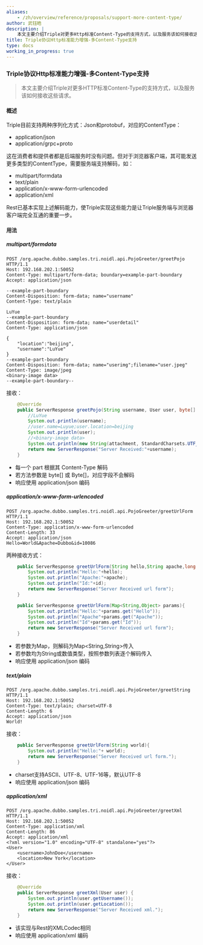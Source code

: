 ```yaml
---
aliases:
    - /zh/overview/reference/proposals/support-more-content-type/
author: 武钰皓
description: |
    本文主要介绍Triple对更多Http标准Content-Type的支持方式，以及服务该如何接收这些请求。
title: Triple协议Http标准能力增强-多Content-Type支持
type: docs
working_in_progress: true
---
```


### **Triple协议Http标准能力增强-多Content-Type支持**
> 本文主要介绍Triple对更多HTTP标准Content-Type的支持方式，以及服务该如何接收这些请求。
#### **概述**

Triple目前支持两种序列化方式：Json和protobuf，对应的ContentType：

* application/json
* application/grpc+proto

这在消费者和提供者都是后端服务时没有问题。但对于浏览器客户端，其可能发送更多类型的ContentType，需要服务端支持解码，如：

* multipart/formdata
* text/plain
* application/x-www-form-urlencoded
* application/xml

Rest已基本实现上述解码能力，使Triple实现这些能力是让Triple服务端与浏览器客户端完全互通的重要一步。



#### **用法**

##### **multipart/formdata**

```http
POST /org.apache.dubbo.samples.tri.noidl.api.PojoGreeter/greetPojo HTTP/1.1
Host: 192.168.202.1:50052
Content-Type: multipart/form-data; boundary=example-part-boundary
Accept: application/json
 
--example-part-boundary
Content-Disposition: form-data; name="username"
Content-Type: text/plain
    
LuYue
--example-part-boundary
Content-Disposition: form-data; name="userdetail"
Content-Type: application/json
 
{
    "location":"beijing",
    "username":"LuYue"
}
--example-part-boundary
Content-Disposition: form-data; name="userimg";filename="user.jpeg"
Content-Type: image/jpeg
<binary-image data>
--example-part-boundary--
```

接收：

```java
    @Override
    public ServerResponse greetPojo(String username, User user, byte[] attachment) {
        //LuYue
        System.out.println(username); 
        //user.name=Luyue;user.location=beijing
        System.out.println(user); 
        //<binary-image data>
        System.out.println(new String(attachment, StandardCharsets.UTF_8)); 
        return new ServerResponse("Server Received:"+username);
    }
```

* 每一个 part 根据其 Content-Type 解码
* 若方法参数是 byte[] 或 Byte[]，对应字段不会解码
* 响应使用 application/json 编码



##### application/x-www-form-urlencoded

```http
POST /org.apache.dubbo.samples.tri.noidl.api.PojoGreeter/greetUrlForm HTTP/1.1
Host: 192.168.202.1:50052
Content-Type: application/x-www-form-urlencoded
Content-Length: 33
Accept: application/json
Hello=World&Apache=Dubbo&id=10086
```

两种接收方式：

```java
    public ServerResponse greetUrlForm(String hello,String apache,long id){
        System.out.println("Hello:"+hello);
        System.out.println("Apache:"+apache);
        System.out.println("Id:"+id);
        return new ServerResponse("Server Received url form");
    }
```

```java
    public ServerResponse greetUrlForm(Map<String,Object> params){
        System.out.println("Hello:"+params.get("Hello"));
        System.out.println("Apache"+params.get("Apache"));
        System.out.println("Id"+params.get("Id"));
        return new ServerResponse("Server Received url form");
    }
```

* 若参数为Map，则解码为Map<String,String>传入
* 若参数均为String或数值类型，按照参数列表逐个解码传入
* 响应使用 application/json 编码



##### text/plain

```http
POST /org.apache.dubbo.samples.tri.noidl.api.PojoGreeter/greetString HTTP/1.1
Host: 192.168.202.1:50052
Content-Type: text/plain; charset=UTF-8
Content-Length: 6
Accept: application/json
World!
```

接收：

```java
    public ServerResponse greetUrlForm(String world){
        System.out.println("Hello:"+ world);
        return new ServerResponse("Server Received url form.");
    }
```

* charset支持ASCII、UTF-8、UTF-16等，默认UTF-8
* 响应使用 application/json 编码



##### application/xml

```http
POST /org.apache.dubbo.samples.tri.noidl.api.PojoGreeter/greetXml HTTP/1.1
Host: 192.168.202.1:50052
Content-Type: application/xml
Content-Length: 86
Accept: application/xml
<?xml version="1.0" encoding="UTF-8" standalone="yes"?>
<User>
    <username>JohnDoe</username>
    <location>New York</location>
</User>
```

接收：

```java
    @Override
    public ServerResponse greetXml(User user) {
        System.out.println(user.getUsername());
        System.out.println(user.getLocation());
        return new ServerResponse("Server Received xml.");
    }
```

* 该实现与Rest的XMLCodec相同
* 响应使用 application/xml 编码